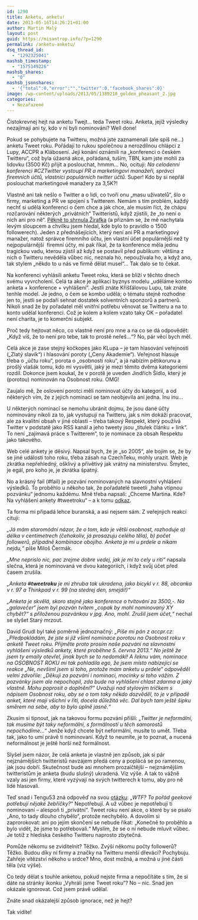 ```yaml
---
id: 1290
title: Anketu, anketu!
date: 2013-05-16T14:26:21+01:00
author: Martin Malý
layout: post
guid: https://misantrop.info/?p=1290
permalink: /anketu-anketu/
dsq_thread_id:
  - "1292325041"
mashsb_timestamp:
  - "1575149226"
mashsb_shares:
  - "0"
mashsb_jsonshares:
  - '{"total":0,"error":"","twitter":0,"facebook_shares":0}'
image: /wp-content/uploads/2013/05/1389210_golden_pheasant_2.jpg
categories:
  - Nezařazené
---
```

Čistokrevnej hejt na anketu Twejt&#8230; teda Tweet roku. Anketa, jejíž výsledky nezajímají ani ty, kdo v ní byli nominováni? Well done!

<!--more-->

Pokud se pohybujete na Twitteru, možná jste zaznamenali (ale spíš ne&#8230;) anketu Tweet roku. Pořádají to rukou společnou a nerozdílnou chlápci z Lupy, ACCPR a Klábosení. Její konání oznámili na &#8222;konferenci o českém Twitteru&#8220;, což byla úžasná akce, pořádaná, tuším, TBN, kam jste mohli za lidovku (3500 Kč) přijít a poslouchat, hmmm&#8230; No, ocituji: _Na celodenní konferenci #CZTwitter vystoupí PR a marketingoví manažeři, správci firemních účtů, vlastníci populárních twitter účtů._ Super! Kdo by si nepřál poslouchat marketingové manažery za 3,5K?!

Vlastně ani tak nešlo o Twitter a o lidi, co tvoří onu &#8222;masu uživatelů&#8220;, šlo o firmy, marketing a PR ve spojení s Twitterem. Nemám s tím problém, každý nechť si udělá konferenci o čem chce a jak chce, ale musím říct, že chápu rozčarování některých &#8222;privátních&#8220; Twitteristů, když zjistili, že &#8222;to není o nich ani pro ně&#8220;. [Pěkně to shrnula Žirafka](https://zirafka.blogspot.cz/2013/04/zprava-o-dvou-konferencich-ktere-nikdy.html) (a přiznám se, že mě nachytala levým sloupcem a chvilku jsem hledal, kde bylo to pravidlo o 1500 followerech). Jeden z přednášejících, který není ani PR a marketingový manažer, natož správce firemního účtu, jen vlastní účet populárnější než ty nejpopulárnější  firemní účty, mi pak říkal, že ta konference měla jednu tragickou vadu, kterou zjistil až když se postavil před publikum: většina z nich o Twitteru nevěděla vůbec nic, neznala ho, nepoužívala ho, a když ano, tak stylem &#8222;někdo to u nás ve firmě dělat musel&#8220;&#8230; Tak dalo se to čekat.

Na konferenci vyhlásili anketu Tweet roku, která se blíží v těchto dnech svému vyvrcholení. Celá ta akce je aplikací byznys modelu &#8222;uděláme kombo anketa + konference + vyhlášení&#8220;. Jestli znáte Křišťálovou Lupu, tak znáte tenhle model. Je jedno, o čem se kombo udělá; o tématu stejně rozhodne jen to, jestli se podaří sehnat dostatek solventních sponzorů a partnerů. Nikoli snad že by pořadatel měl vnitřní potřebu věnovat se Twitteru a na to konto udělal konferenci. Což je kolem a kolem vzato taky OK &#8211; pořadatel není charita, je to komerční subjekt.

Proč tedy hejtovat něco, co vlastně není pro mne a na co se dá odpovědět: &#8222;Když víš, že to není pro tebe, tak to prostě neřeš&#8230;&#8220;? No, pár věcí bych měl.

Celá akce je zase stejný kočkopes jako KLupa &#8211; je tam hlasování veřejnosti (&#8222;Zlatý slavík&#8220;) i hlasování poroty (&#8222;Ceny Akademie&#8220;). Veřejnost hlasuje třeba o &#8222;účtu roku&#8220;, porota o &#8222;osobnosti roku&#8220;, a já nabízím pětikorunu a prošlý vlašák tomu, kdo mi vysvětlí, jaký je mezi těmito dvěma kategoriemi rozdíl. Dokonce jsem koukal, že v porotě je uveden Jindřich Šídlo, který je (porotou) nominován na Osobnost roku. OMG!

Zaujalo mě, že oslovení porotci měli nominovat účty do kategorií, a od některých vím, že z jejich nominací se tam neobjevila ani jedna. Inu inu&#8230;

U některých nominací se nemohu ubránit dojmu, že jsou dané účty nominovány nikoli za to, jak vystupují na Twitteru, jak s ním dokáží pracovat, ale za kvalitní obsah v jiné oblasti &#8211; třeba takový Respekt, který používá Twitter v podstatě jako RSS kanál a jeho tweety jsou &#8222;titulek článku + link&#8220;. To není &#8222;zajímavá práce s Twitterem&#8220;, to je nominace za obsah Respektu jako takového.

Web celé ankety je děsivý. Napsal bych, že je &#8222;so 2005&#8220;, ale bojím se, že by se jiné události toho roku, třeba zásah na CzechTeku, mohly urazit. Web je zkrátka nepřehledný, ošklivý a přívětivý jak vrátný na ministerstvu. Šmytec, je egál, pro koho je, je zkrátka špatný.

No a krásný fail (#fail) je pozvání nominovaných na slavnostní vyhlášení výsledků. To proběhlo u někoho tak, že pořadatelé tweetli &#8222;haha vtipnou pozvánku&#8220; jednomu každému. Mně třeba napsali: &#8222;Chceme Martina. Kde? Na vyhlášení ankety #tweetroku&#8220; &#8211; a k tomu [odkaz](https://pbs.twimg.com/media/BKJxU8SCQAAekbJ.jpg:large).

Ta forma mi připadá lehce buranská, a asi nejsem sám. Z veřejných reakcí cituji:

_&#8222;Já mám staromódní názor, že o tom, kdo je větší osobnost, rozhoduje a) délka v centimetrech (čehokoliv, já prosazuju celého těla), b) počet followerů, případně kombinace obojího. Anketa je mi u prdele a nikam nejdu,&#8220;_ píše Miloš Čermák.

_&#8222;Mne neprislo nic, pac zrejme dobre vedej, jak je mi to cely u riti&#8220;_ napsala slečna, která je nominovaná ve dvou kategoriích, i když svůj účet před časem zrušila.

_&#8222;Anketa <s>#</s>**tweetroku** je mi zhruba tak ukradena, jako bicykl v r. 88, obcanka v r. 97 a Thinkpad v r. 99 (na stedrej den, smejdi!)&#8220;_

_&#8222;Anketa je skvělá, skoro stejně jako konference o tvítování za 3500,-. Na &#8222;galavečer&#8220; jsem byl pozván tvítem &#8222;copak by mohl nominovaný XY chybět?&#8220; s přiloženou pozvánkou v jpg. Ano, mohl. Zrušil jsem účet,&#8220;_ nechal se slyšet Starý mrzout.

David Grudl byl také poměrně jednoznačný: _&#8222;Píše mi pán z accpr.cz: „Předpokládám, že jste si již všiml nominace porotou na Osobnost roku v anketě Tweet roku. Přijměte proto prosím naše pozvání na slavnostní vyhlášení výsledků ankety, které proběhne 5. června 2013.“ No ještě že jsem ty emaily otevřel, jinak bych se to nedomákl! A řeknu vám, nominace na OSOBNOST ROKU mi tak pohladila ego, že jsem místo nabízející se reakce „Ne, nevšiml jsem si toho, protože mám anketu u prdele“ odpověděl velmi zdvořile: „Děkuji za pozvání i nominaci, mocinky si toho vážím. Z pozvánky jsem ale nepochopil, zda bude na vyhlášení chlast zdarma a jaký vlastně. Mohu poprosit o doplnění?“ Uvažuji nad stylovým tričkem s nápisem Osobnost roku, aby se o tom taky někdo dozvěděl, to je v případě anket, které mají všichni v řiti, docela důležitá věc. Dal bych tam ještě šipku směrem na sebe, aby to bylo úplně jasné.&#8220;_

Zkusím si tipnout, jak na takovou formu pozvání přišli: &#8222;_Twitter je neformální, tak musíme být taky neformální, s formálností u těch samorostů nepochodíme&#8230;_&#8220; Jenže když chcete být neformální, musíte to umět. Třeba tak, jako to umí právě ti nominovaní. Když to neumíte, je to poznat, a nucená neformálnost je ještě horší než formálnost.

Slyšel jsem názor, že celá anketa je vlastně jen způsob, jak si pár nejznámějších twitteristů navzájem předá ceny a poplácá se po ramenou, jak jsou dobří. Skutečnost bude asi mnohem prozaičtější &#8211; nejznámějším twitteristům je anketa (budu slušný) ukradená. Viz výše. A tak to vážně vzaly asi jen firmy, které vyzývají na svých twitterech k tomu, aby pro ně lidé hlasovali.

Teď snad i Tengu53 zná odpověď na svou [otázku](https://twitter.com/tengu53/status/330606432695234562): &#8222;_WTF? To pořád geekové potřebují nějaké žebříčky?_&#8220; Nepotřebují. A už vůbec je nepotřebují ti nominovaní &#8211; alespoň ti &#8222;privátní&#8220;. Tweet roku není akce, o které by se psalo &#8222;Ano, to tady dlouho chybělo&#8220;, protože nechybělo. A dovolím si zaprorokovat: ani po jejím skončení se nebude říkat: &#8222;Konečně to proběhlo a bylo vidět, že jsme to potřebovali.&#8220; Myslím, že se o ní nebude mluvit vůbec. Je totiž z hlediska českého Twitteru naprosto zbytečná.

Pomůže někomu se zviditelnit? Těžko. Zvýší někomu počty followerů? Těžko. Budou díky ní firmy a značky na Twitteru menší dřeváci? Pochybuju. Zahřeje vítězství někoho u srdce? Mno, dost možná, a možná u jiné části těla (viz výše).

Co tedy dělat s touhle anketou, pokud nejste firma a nepočítáte s tím, že si dáte na stránky ikonku &#8222;Vyhráli jsme Tweet roku&#8220;? No &#8211; nic. Snad jen okázale ignorovat. Což jsem právě udělal.

Znáte snad okázalejší způsob ignorace, než je hejt?

Tak vidíte!